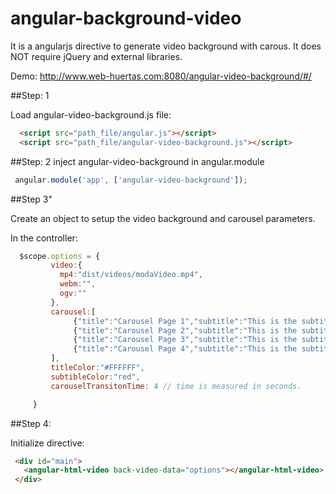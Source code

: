 # angular-background-video
It is a angularjs directive to generate video background with carous. It does NOT require jQuery and external libraries. 

Demo: http://www.web-huertas.com:8080/angular-video-background/#/



##Step: 1
 
 Load angular-video-background.js file:
 ```html
   <script src="path_file/angular.js"></script>
   <script src="path_file/angular-video-background.js"></script>
```

##Step: 2
 inject angular-video-background in angular.module
 ```javascript
  angular.module('app', ['angular-video-background']);
 ```


##Step 3"

 Create an object to setup the video background and carousel parameters.
 
 In the controller:
 ```javascript
   $scope.options = {
          video:{
            mp4:"dist/videos/modaVideo.mp4",
            webm:"",
            ogv:""
          },
          carousel:[
               {"title":"Carousel Page 1","subtitle":"This is the subtitle and it need to be longer. This look pretty amazing"},
               {"title":"Carousel Page 2","subtitle":"This is the subtitle and it need to be longer. This look pretty amazing"},
               {"title":"Carousel Page 3","subtitle":"This is the subtitle and it need to be longer. This look pretty amazing"},
               {"title":"Carousel Page 4","subtitle":"This is the subtitle and it need to be longer. This look pretty amazing"}
          ],
          titleColor:"#FFFFFF",
          subtibleColor:"red",
          carouselTransitonTime: 4 // time is measured in seconds. 

      }
 ```
   
      
##Step 4:
 
 Initialize directive:
 ```html
  <div id="main">
    <angular-html-video back-video-data="options"></angular-html-video>  
  </div>
```

